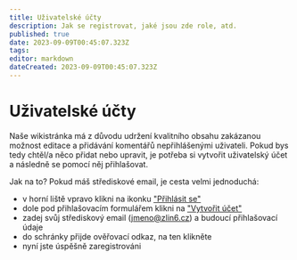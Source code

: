 ```yaml
---
title: Uživatelské účty
description: Jak se registrovat, jaké jsou zde role, atd.
published: true
date: 2023-09-09T00:45:07.323Z
tags: 
editor: markdown
dateCreated: 2023-09-09T00:45:07.323Z
---
```


# Uživatelské účty
Naše wikistránka má z důvodu udržení kvalitního obsahu zakázanou možnost editace a přidávání komentářů nepřihlášenými uživateli. Pokud bys tedy chtěl/a něco přidat nebo upravit, je potřeba si vytvořit uživatelský účet a následně se pomocí něj přihlašovat.

Jak na to? Pokud máš střediskové email, je cesta velmi jednoduchá:
- v horní liště vpravo klikni na ikonku ["Přihlásit se"](https://skautwiki.pernicka.cz/login)
- dole pod přihlašovacím formulářem klikni na ["Vytvořit účet"](https://skautwiki.pernicka.cz/register)
- zadej svůj střediskový email (jmeno@zlin6.cz) a budoucí přihlašovací údaje
- do schránky přijde ověřovací odkaz, na ten klikněte
- nyní jste úspěšně zaregistrováni